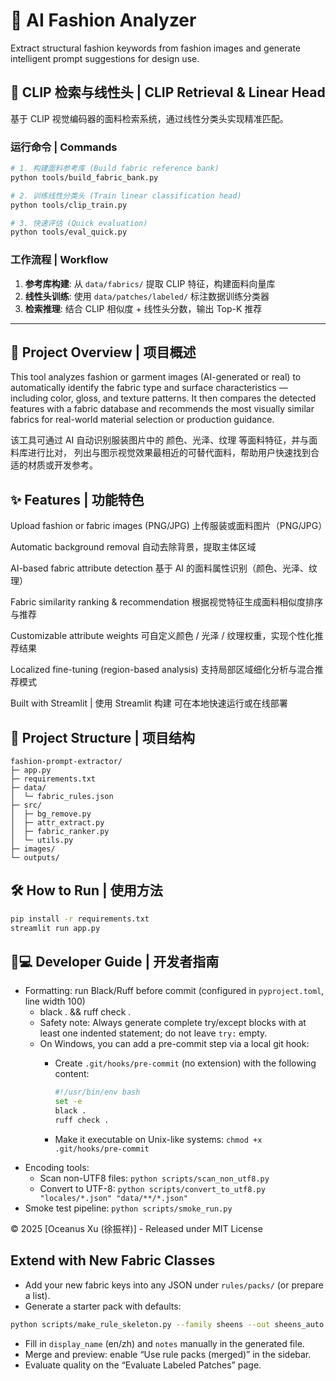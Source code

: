 # 👗 AI Fashion Analyzer
Extract structural fashion keywords from fashion images and generate intelligent prompt suggestions for design use.

## 🚀 CLIP 检索与线性头 | CLIP Retrieval & Linear Head

基于 CLIP 视觉编码器的面料检索系统，通过线性分类头实现精准匹配。

### 运行命令 | Commands

```bash
# 1. 构建面料参考库 (Build fabric reference bank)
python tools/build_fabric_bank.py

# 2. 训练线性分类头 (Train linear classification head)
python tools/clip_train.py

# 3. 快速评估 (Quick evaluation)
python tools/eval_quick.py
```

### 工作流程 | Workflow

1. **参考库构建**: 从 `data/fabrics/` 提取 CLIP 特征，构建面料向量库
2. **线性头训练**: 使用 `data/patches/labeled/` 标注数据训练分类器
3. **检索推理**: 结合 CLIP 相似度 + 线性头分数，输出 Top-K 推荐

---

## 🌟 Project Overview | 项目概述
This tool analyzes fashion or garment images (AI-generated or real) to automatically identify the fabric type and surface characteristics — including color, gloss, and texture patterns.
It then compares the detected features with a fabric database and recommends the most visually similar fabrics for real-world material selection or production guidance.

该工具可通过 AI 自动识别服装图片中的 颜色、光泽、纹理 等面料特征，并与面料库进行比对，
列出与图示视觉效果最相近的可替代面料，帮助用户快速找到合适的材质或开发参考。
## ✨ Features | 功能特色
Upload fashion or fabric images (PNG/JPG)
上传服装或面料图片（PNG/JPG）

Automatic background removal
自动去除背景，提取主体区域

AI-based fabric attribute detection
基于 AI 的面料属性识别（颜色、光泽、纹理）

Fabric similarity ranking & recommendation
根据视觉特征生成面料相似度排序与推荐

Customizable attribute weights
可自定义颜色 / 光泽 / 纹理权重，实现个性化推荐结果

Localized fine-tuning (region-based analysis)
支持局部区域细化分析与混合推荐模式

Built with Streamlit | 使用 Streamlit 构建
可在本地快速运行或在线部署

## 📂 Project Structure | 项目结构
```text
fashion-prompt-extractor/
├─ app.py
├─ requirements.txt
├─ data/
│  └─ fabric_rules.json
├─ src/
│  ├─ bg_remove.py
│  ├─ attr_extract.py
│  ├─ fabric_ranker.py
│  └─ utils.py
├─ images/
└─ outputs/
```

## 🛠️ How to Run | 使用方法
```bash
pip install -r requirements.txt
streamlit run app.py
```

## 👨💻 Developer Guide | 开发者指南
- Formatting: run Black/Ruff before commit (configured in `pyproject.toml`, line width 100)
  - black . && ruff check .
  - Safety note: Always generate complete try/except blocks with at least one indented statement; do not leave `try:` empty.
  - On Windows, you can add a pre-commit step via a local git hook:
    - Create `.git/hooks/pre-commit` (no extension) with the following content:
      
      ```bash
      #!/usr/bin/env bash
      set -e
      black .
      ruff check .
      ```
      
    - Make it executable on Unix-like systems: `chmod +x .git/hooks/pre-commit`
- Encoding tools:
  - Scan non-UTF8 files: `python scripts/scan_non_utf8.py`
  - Convert to UTF-8: `python scripts/convert_to_utf8.py "locales/*.json" "data/**/*.json"`
 - Smoke test pipeline: `python scripts/smoke_run.py`

© 2025 [Oceanus Xu (徐振祥)] - Released under MIT License

## Extend with New Fabric Classes

- Add your new fabric keys into any JSON under `rules/packs/` (or prepare a list).
- Generate a starter pack with defaults:

```bash
python scripts/make_rule_skeleton.py --family sheens --out sheens_auto.json
```

- Fill in `display_name` (en/zh) and `notes` manually in the generated file.
- Merge and preview: enable “Use rule packs (merged)” in the sidebar.
- Evaluate quality on the “Evaluate Labeled Patches” page.
